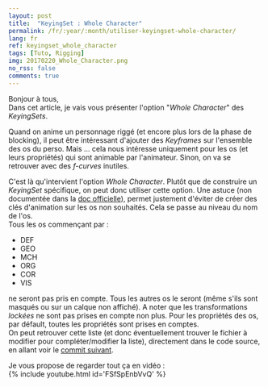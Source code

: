 ```yaml
---
layout: post
title:  "KeyingSet : Whole Character"
permalink: /fr/:year/:month/utiliser-keyingset-whole-character/
lang: fr
ref: keyingset_whole_character
tags: [Tuto, Rigging]
img: 20170220_Whole_Character.png
no_rss: false
comments: true
---
```


Bonjour à tous,  
Dans cet article, je vais vous présenter l'option "_Whole Character_" des _KeyingSets_.  

Quand on anime un personnage riggé (et encore plus lors de la phase de blocking), il peut être intéressant d'ajouter des _Keyframes_ sur l'ensemble des os du perso. Mais ... cela nous intéresse uniquement pour les os (et leurs propriétés) qui sont animable par l'animateur. Sinon, on va se retrouver avec des _f-curves_ inutiles.  

C'est là qu'intervient l'option _Whole Character_. Plutôt que de construire un _KeyingSet_ spécifique, on peut donc utiliser cette option. Une astuce (non documentée dans la [doc officielle][1]), permet justement d'éviter de créer des clés d'animation sur les os non souhaités. Cela se passe au niveau du nom de l'os.  
Tous les os commençant par :  

*	DEF  
*	GEO  
*	MCH  
*	ORG  
*	COR  
*	VIS  

ne seront pas pris en compte. Tous les autres os le seront (même s'ils sont masqués ou sur un calque non affiché). A noter que les transformations _lockées_ ne sont pas prises en compte non plus. Pour les propriétés des os, par défault, toutes les propriétés sont prises en comptes.  
On peut retrouver cette liste (et donc éventuellement trouver le fichier à modifier pour compléter/modifier la liste), directement dans le code source, en allant voir le [commit suivant][2].  

Je vous propose de regarder tout ça en vidéo :  
{% include youtube.html id='FSfSpEnbVvQ' %}



[1]: https://www.blender.org/manual/animation/keyframes/keying_sets.html
[2]: https://developer.blender.org/rB1439ebb6b1091c0bc976480ec1751966395b2755
